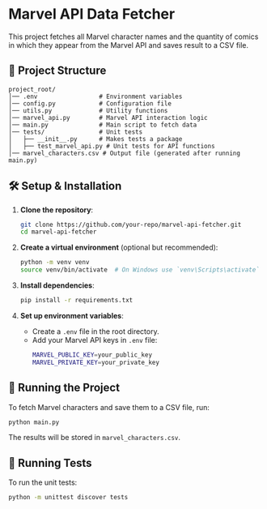 # Marvel API Data Fetcher

This project fetches all Marvel character names and the quantity of comics in which they appear from the Marvel API and saves result to a CSV file.

## 📂 Project Structure

```
project_root/
│── .env                 # Environment variables
│── config.py            # Configuration file
│── utils.py             # Utility functions
│── marvel_api.py        # Marvel API interaction logic
│── main.py              # Main script to fetch data
│── tests/               # Unit tests
│   ├── __init__.py      # Makes tests a package
│   ├── test_marvel_api.py # Unit tests for API functions
│── marvel_characters.csv # Output file (generated after running main.py)
```

## 🛠️ Setup & Installation

1. **Clone the repository**:
   ```sh
   git clone https://github.com/your-repo/marvel-api-fetcher.git
   cd marvel-api-fetcher
   ```

2. **Create a virtual environment** (optional but recommended):
   ```sh
   python -m venv venv
   source venv/bin/activate  # On Windows use `venv\Scripts\activate`
   ```

3. **Install dependencies**:
   ```sh
   pip install -r requirements.txt
   ```

4. **Set up environment variables**:
   - Create a `.env` file in the root directory.
   - Add your Marvel API keys in `.env` file:
     ```sh
     MARVEL_PUBLIC_KEY=your_public_key
     MARVEL_PRIVATE_KEY=your_private_key
     ```

## 🚀 Running the Project

To fetch Marvel characters and save them to a CSV file, run:
```sh
python main.py
```
The results will be stored in `marvel_characters.csv`.

## 🧪 Running Tests

To run the unit tests:
```sh
python -m unittest discover tests
```
